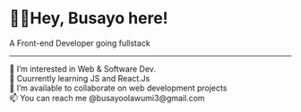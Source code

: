 <h1>👋🏾Hey, Busayo here!</h1>
<p>A Front-end Developer going fullstack</p>
<hr>
👀 I’m interested in Web & Software Dev.<br>
🌱 Cuurrently learning JS and React.Js <br>
💞️ I’m available to collaborate on web development projects<br>
📫 You can reach me @busayoolawumi3@gmail.com

<!---
busayolawumi/busayolawumi is a ✨ special ✨ repository because its `README.md` (this file) appears on your GitHub profile.
You can click the Preview link to take a look at your changes.
--->
